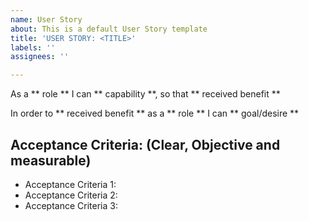 ```yaml
---
name: User Story
about: This is a default User Story template
title: 'USER STORY: <TITLE>'
labels: ''
assignees: ''

---
```


As a ** role ** I can ** capability **, so that ** received benefit **  

In order to ** received benefit ** as a ** role ** I can ** goal/desire **

## Acceptance Criteria: (Clear, Objective and measurable)

* Acceptance Criteria 1:
* Acceptance Criteria 2:
* Acceptance Criteria 3:
